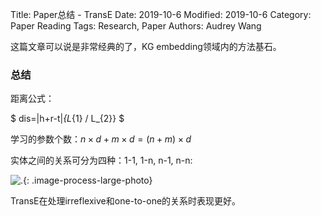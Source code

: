 Title: Paper总结 - TransE
Date: 2019-10-6
Modified: 2019-10-6
Category: Paper Reading
Tags: Research, Paper
Authors: Audrey Wang

这篇文章可以说是非常经典的了，KG embedding领域内的方法基石。

### 总结

距离公式：

$ dis=\|h+r-t\|_{L_{1} / L_{2}} $

学习的参数个数：$n \times d + m \times d = (n+m) \times d$

实体之间的关系可分为四种：1-1, 1-n, n-1, n-n:

![.]({static}/pictures/6.jpg){: .image-process-large-photo}

TransE在处理irreflexive和one-to-one的关系时表现更好。